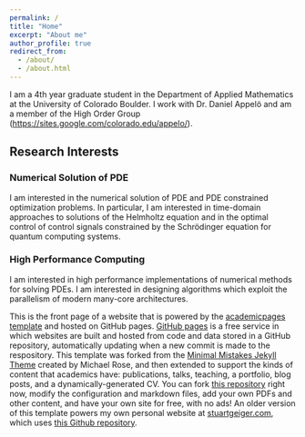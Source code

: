 ```yaml
---
permalink: /
title: "Home"
excerpt: "About me"
author_profile: true
redirect_from: 
  - /about/
  - /about.html
---
```


I am a 4th year graduate student in the Department of Applied Mathematics at the University of Colorado Boulder. I work with Dr. Daniel Appelö and am a member of the High Order Group (https://sites.google.com/colorado.edu/appelo/).

## Research Interests

### Numerical Solution of PDE
I am interested in the numerical solution of PDE and PDE constrained optimization problems. In particular, I am interested in time-domain approaches to solutions of the Helmholtz equation and in the optimal control of control signals constrained by the Schrödinger equation for quantum computing systems.

### High Performance Computing 
I am interested in high performance implementations of numerical methods for solving PDEs. I am interested in designing algorithms which exploit the parallelism of modern many-core architectures.

This is the front page of a website that is powered by the [academicpages template](https://github.com/academicpages/academicpages.github.io) and hosted on GitHub pages. [GitHub pages](https://pages.github.com) is a free service in which websites are built and hosted from code and data stored in a GitHub repository, automatically updating when a new commit is made to the respository. This template was forked from the [Minimal Mistakes Jekyll Theme](https://mmistakes.github.io/minimal-mistakes/) created by Michael Rose, and then extended to support the kinds of content that academics have: publications, talks, teaching, a portfolio, blog posts, and a dynamically-generated CV. You can fork [this repository](https://github.com/academicpages/academicpages.github.io) right now, modify the configuration and markdown files, add your own PDFs and other content, and have your own site for free, with no ads! An older version of this template powers my own personal website at [stuartgeiger.com](http://stuartgeiger.com), which uses [this Github repository](https://github.com/staeiou/staeiou.github.io).